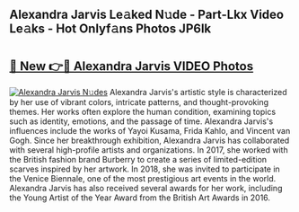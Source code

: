 ## Alexandra Jarvis Le𝚊ked N𝚞de - Part-Lkx Video Le𝚊ks - Hot Onlyf𝚊ns Photos JP6lk

# <h2><a href="http://ac24875.deff.icu/?id=Alexandra+Jarvis">🔗 New 👉🔴 Alexandra Jarvis VIDEO Photos</a></h2>

[![Alexandra Jarvis N𝚞des](https://i.imgur.com/rIISA9y.gif)](http://ac24875.deff.icu/?id=Alexandra+Jarvis)
Alexandra Jarvis's artistic style is characterized by her use of vibrant colors, intricate patterns, and thought-provoking themes. Her works often explore the human condition, examining topics such as identity, emotions, and the passage of time. Alexandra Jarvis's influences include the works of Yayoi Kusama, Frida Kahlo, and Vincent van Gogh. Since her breakthrough exhibition, Alexandra Jarvis has collaborated with several high-profile artists and organizations. In 2017, she worked with the British fashion brand Burberry to create a series of limited-edition scarves inspired by her artwork. In 2018, she was invited to participate in the Venice Biennale, one of the most prestigious art events in the world. Alexandra Jarvis has also received several awards for her work, including the Young Artist of the Year Award from the British Art Awards in 2016.
